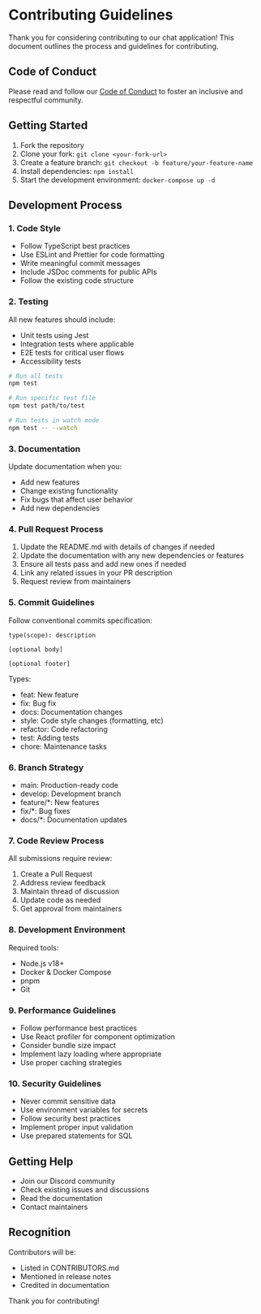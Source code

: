 # Contributing Guidelines

Thank you for considering contributing to our chat application! This document outlines the process and guidelines for contributing.

## Code of Conduct

Please read and follow our [Code of Conduct](CODE_OF_CONDUCT.md) to foster an inclusive and respectful community.

## Getting Started

1. Fork the repository
2. Clone your fork: `git clone <your-fork-url>`
3. Create a feature branch: `git checkout -b feature/your-feature-name`
4. Install dependencies: `npm install`
5. Start the development environment: `docker-compose up -d`

## Development Process

### 1. Code Style

- Follow TypeScript best practices
- Use ESLint and Prettier for code formatting
- Write meaningful commit messages
- Include JSDoc comments for public APIs
- Follow the existing code structure

### 2. Testing

All new features should include:
- Unit tests using Jest
- Integration tests where applicable
- E2E tests for critical user flows
- Accessibility tests

```bash
# Run all tests
npm test

# Run specific test file
npm test path/to/test

# Run tests in watch mode
npm test -- --watch
```

### 3. Documentation

Update documentation when you:
- Add new features
- Change existing functionality
- Fix bugs that affect user behavior
- Add new dependencies

### 4. Pull Request Process

1. Update the README.md with details of changes if needed
2. Update the documentation with any new dependencies or features
3. Ensure all tests pass and add new ones if needed
4. Link any related issues in your PR description
5. Request review from maintainers

### 5. Commit Guidelines

Follow conventional commits specification:
```
type(scope): description

[optional body]

[optional footer]
```

Types:
- feat: New feature
- fix: Bug fix
- docs: Documentation changes
- style: Code style changes (formatting, etc)
- refactor: Code refactoring
- test: Adding tests
- chore: Maintenance tasks

### 6. Branch Strategy

- main: Production-ready code
- develop: Development branch
- feature/*: New features
- fix/*: Bug fixes
- docs/*: Documentation updates

### 7. Code Review Process

All submissions require review:
1. Create a Pull Request
2. Address review feedback
3. Maintain thread of discussion
4. Update code as needed
5. Get approval from maintainers

### 8. Development Environment

Required tools:
- Node.js v18+
- Docker & Docker Compose
- pnpm
- Git

### 9. Performance Guidelines

- Follow performance best practices
- Use React profiler for component optimization
- Consider bundle size impact
- Implement lazy loading where appropriate
- Use proper caching strategies

### 10. Security Guidelines

- Never commit sensitive data
- Use environment variables for secrets
- Follow security best practices
- Implement proper input validation
- Use prepared statements for SQL

## Getting Help

- Join our Discord community
- Check existing issues and discussions
- Read the documentation
- Contact maintainers

## Recognition

Contributors will be:
- Listed in CONTRIBUTORS.md
- Mentioned in release notes
- Credited in documentation

Thank you for contributing! 
